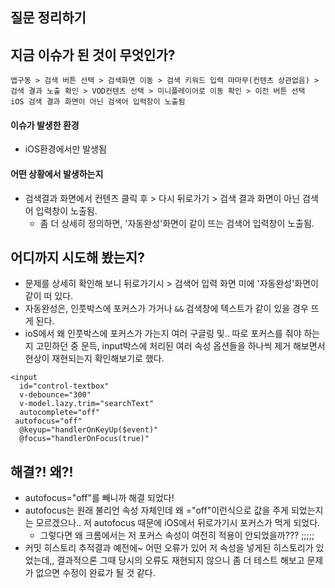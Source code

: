 ## 질문 정리하기

## 지금 이슈가 된 것이 무엇인가?
  
```
앱구동 > 검색 버튼 선택 > 검색화면 이동 > 검색 키워드 입력 마마무(컨텐츠 상관없음) > 검색 결과 노출 확인 > VOD컨텐츠 선택 > 미니플레이어로 이동 확인 > 이전 버튼 선택
iOS 검색 결과 화면이 아닌 검색어 입력창이 노출됨
```
   
#### 이슈가 발생한 환경
- iOS환경에서만 발생됨

#### 어떤 상황에서 발생하는지 
- 검색결과 화면에서 컨텐츠 클릭 후 > 다시 뒤로가기 > 검색 결과 화면이 아닌 검색어 입력창이 노출됨. 
  - 좀 더 상세히 정의하면, '자동완성'화면이 같이 뜨는 검색어 입력창이 노출됨.


## 어디까지 시도해 봤는지? 
- 문제를 상세히 확인해 보니 뒤로가기시 > 검색어 입력 화면 미에 '자동완성'화면이 같이 떠 있다. 
- 자동완성은, 인풋박스에 포커스가 가거나 `&&` 검색창에 텍스트가 같이 있을 경우 뜨게 된다.
- ioS에서 왜 인풋박스에 포커스가 가는지 여러 구글링 및.. 따로 포커스를 줘야 하는지 고민하던 중 
  문득, input박스에 처리된 여러 속성 옵션들을 하나씩 제거 해보면서 현상이 재현되는지 확인해보기로 했다.
  
```
<input
  id="control-textbox"
  v-debounce="300"
  v-model.lazy.trim="searchText"
  autocomplete="off"
 autofocus="off"
  @keyup="handlerOnKeyUp($event)"
  @focus="handlerOnFocus(true)"
```

## 해결?! 왜?!
- autofocus="off"를 빼니까 해결 되었다!
- autofocus는 원래 불리언 속성 자체인데 왜 ="off"이런식으로 값을 주게 되었는지는 모르겠으나.. 저 autofocus 때문에 iOS에서 뒤로가기시 포커스가 먹게 되었다. 
  - 그렇다면 왜 크롬에서는 저 포커스 속성이 여전히 적용이 안되었을까??? ;;;;; 
- 커밋 히스토리 추적결과 예전에~ 어떤 오류가 있어 저 속성을 넣게된 히스토리가 있었는데,, 결과적으론 그때 당시의 오류도 재현되지 않으니 좀 더 테스트 해보고 문제가 없으면 수정이 완료가 될 것 같다.


